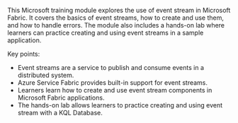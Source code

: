 This Microsoft training module explores the use of event stream in Microsoft Fabric. It covers the basics of event streams, how to create and use them, and how to handle errors. The module also includes a hands-on lab where learners can practice creating and using event streams in a sample application.

Key points:

- Event streams are a service to publish and consume events in a distributed system.
- Azure Service Fabric provides built-in support for event streams.
- Learners learn how to create and use event stream components in Microsoft Fabric applications.
- The hands-on lab allows learners to practice creating and using event stream with a KQL Database.